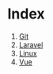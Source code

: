 # Index

1. [Git](git/index.md)
2. [Laravel](laravel/index.md)
3. [Linux](linux/index.md)
4. [Vue](vue/index.md)
